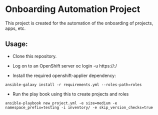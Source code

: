 # Onboarding Automation Project

This project is created for the automation of the onboarding of projects, apps, etc.

## Usage:

* Clone this repository.

* Log on to an OpenShift server oc login -u <user> https://<server>:<port>/

* Install the required openshift-applier dependency:

```
ansible-galaxy install -r requirements.yml --roles-path=roles
```

* Run the play book using this to create projects and roles

```
ansible-playbook new_project.yml -e size=medium -e namespace_prefix=testing -i inventory/ -e skip_version_checks=true
```
